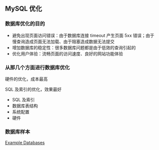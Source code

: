 ## MySQL 优化

### 数据库优化的目的

* 避免出现页面访问错误：由于数据库连接 timeout 产生页面 5xx 错误；由于慢查询造成页面无法加载、由于阻塞造成数据无法提交
* 增加数据库的稳定性：很多数据库问题都是由于低效的查询引起的
* 优化用户体验：流畅页面的访问速度、良好的网站功能体验

### 从那几个方面进行数据库优化

硬件的优化，成本最高

SQL 及索引的优化，效果最好

* SQL 及索引
* 数据库表结构
* 系统配置
* 硬件

### 数据库样本

[Example Databases](https://dev.mysql.com/doc/index-other.html)
